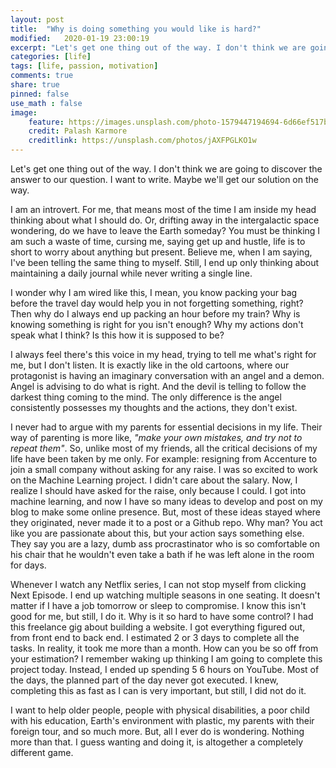 ```yaml
---
layout: post
title:  "Why is doing something you would like is hard?" 
modified:   2020-01-19 23:00:19
excerpt: "Let's get one thing out of the way. I don't think we are going to discover the answer to our question. I want to write. Maybe we'll get our solution on the way."
categories: [life]
tags: [life, passion, motivation]
comments: true
share: true
pinned: false
use_math : false
image:
    feature: https://images.unsplash.com/photo-1579447194694-6d66ef517b7a?crop=entropy&dpr=2&fit=crop&fm=jpg&h=475&ixjsv=2.1.0&ixlib=rb-0.3.5&q=50&w=1250    
    credit: Palash Karmore
    creditlink: https://unsplash.com/photos/jAXFPGLKO1w
---
```


Let's get one thing out of the way. I don't think we are going to discover the answer to our question. I want to write. Maybe we'll get our solution on the way.

I am an introvert. For me, that means most of the time I am inside my head thinking about what I should do. Or, drifting away in the intergalactic space wondering, do we have to leave the Earth someday? You must be thinking I am such a waste of time, cursing me, saying get up and hustle, life is to short to worry about anything but present. Believe me, when I am saying, I've been telling the same thing to myself. Still, I end up only thinking about maintaining a daily journal while never writing a single line. 

I wonder why I am wired like this, I mean, you know packing your bag before the travel day would help you in not forgetting something, right? Then why do I always end up packing an hour before my train? Why is knowing something is right for you isn't enough? Why my actions don't speak what I think? Is this how it is supposed to be? 

I always feel there's this voice in my head, trying to tell me what's right for me, but I don't listen. It is exactly like in the old cartoons, where our protagonist is having an imaginary conversation with an angel and a demon. Angel is advising to do what is right. And the devil is telling to follow the darkest thing coming to the mind. The only difference is the angel consistently possesses my thoughts and the actions, they don't exist.

I never had to argue with my parents for essential decisions in my life. Their way of parenting is more like, _"make your own mistakes, and try not to repeat them"_. So, unlike most of my friends, all the critical decisions of my life have been taken by me only. For example: resigning from Accenture to join a small company without asking for any raise. I was so excited to work on the Machine Learning project. I didn't care about the salary. Now, I realize I should have asked for the raise, only because I could. I got into machine learning, and now I have so many ideas to develop and post on my blog to make some online presence. But, most of these ideas stayed where they originated, never made it to a post or a Github repo. Why man? You act like you are passionate about this, but your action says something else. They say you are a lazy, dumb ass procrastinator who is so comfortable on his chair that he wouldn't even take a bath if he was left alone in the room for days.

Whenever I watch any Netflix series, I can not stop myself from clicking Next Episode. I end up watching multiple seasons in one seating. It doesn't matter if I have a job tomorrow or sleep to compromise. I know this isn't good for me, but still, I do it. Why is it so hard to have some control? I had this freelance gig about building a website. I got everything figured out, from front end to back end. I estimated 2 or 3 days to complete all the tasks. In reality, it took me more than a month. How can you be so off from your estimation? I remember waking up thinking I am going to complete this project today. Instead, I ended up spending 5 6 hours on YouTube. Most of the days, the planned part of the day never got executed. I knew, completing this as fast as I can is very important, but still, I did not do it.

I want to help older people, people with physical disabilities, a poor child with his education, Earth's environment with plastic, my parents with their foreign tour, and so much more. But, all I ever do is wondering. Nothing more than that. I guess wanting and doing it, is altogether a completely different game.
